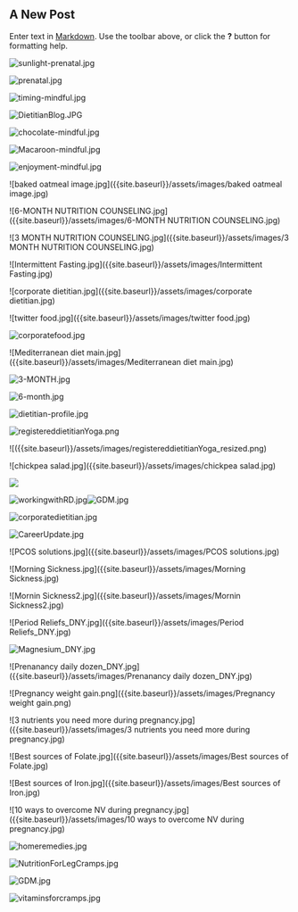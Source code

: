## A New Post

Enter text in [Markdown](http://daringfireball.net/projects/markdown/). Use the toolbar above, or click the **?** button for formatting help.

![sunlight-prenatal.jpg]({{site.baseurl}}/assets/images/sunlight-prenatal.jpg)

![prenatal.jpg]({{site.baseurl}}/assets/images/prenatal.jpg)

![timing-mindful.jpg]({{site.baseurl}}/assets/images/timing-mindful.jpg)

![DietitianBlog.JPG]({{site.baseurl}}/assets/images/DietitianBlog.JPG)

![chocolate-mindful.jpg]({{site.baseurl}}/assets/images/chocolate-mindful.jpg)

![Macaroon-mindful.jpg]({{site.baseurl}}/assets/images/Macaroon-mindful.jpg)

![enjoyment-mindful.jpg]({{site.baseurl}}/assets/images/enjoyment-mindful.jpg)

![baked oatmeal image.jpg]({{site.baseurl}}/assets/images/baked oatmeal image.jpg)

![6-MONTH NUTRITION COUNSELING.jpg]({{site.baseurl}}/assets/images/6-MONTH NUTRITION COUNSELING.jpg)

![3 MONTH NUTRITION COUNSELING.jpg]({{site.baseurl}}/assets/images/3 MONTH NUTRITION COUNSELING.jpg)

![Intermittent Fasting.jpg]({{site.baseurl}}/assets/images/Intermittent Fasting.jpg)

![corporate dietitian.jpg]({{site.baseurl}}/assets/images/corporate dietitian.jpg)

![twitter food.jpg]({{site.baseurl}}/assets/images/twitter food.jpg)

![corporatefood.jpg]({{site.baseurl}}/assets/images/corporatefood.jpg)

![Mediterranean diet main.jpg]({{site.baseurl}}/assets/images/Mediterranean diet main.jpg)

![3-MONTH.jpg]({{site.baseurl}}/assets/images/3-MONTH.jpg)

![6-month.jpg]({{site.baseurl}}/assets/images/6-month.jpg)

![dietitian-profile.jpg]({{site.baseurl}}/assets/images/dietitian-profile.jpg)

![registereddietitianYoga.png]({{site.baseurl}}/assets/images/registereddietitianYoga.png)

![({{site.baseurl}}/assets/images/registereddietitianYoga_resized.png)

![chickpea salad.jpg]({{site.baseurl}}/assets/images/chickpea salad.jpg)

![]({{site.baseurl}}/assets/images/chickpea%20salad%20prep.jpg)

![workingwithRD.jpg]({{site.baseurl}}/assets/images/workingwithRD.jpg)![GDM.jpg]({{site.baseurl}}/assets/images/GDM.jpg)


![corporatedietitian.jpg]({{site.baseurl}}/assets/images/corporatedietitian.jpg)

![CareerUpdate.jpg]({{site.baseurl}}/assets/images/CareerUpdate.jpg)

![PCOS solutions.jpg]({{site.baseurl}}/assets/images/PCOS solutions.jpg)

![Morning Sickness.jpg]({{site.baseurl}}/assets/images/Morning Sickness.jpg)

![Mornin Sickness2.jpg]({{site.baseurl}}/assets/images/Mornin Sickness2.jpg)

![Period Reliefs_DNY.jpg]({{site.baseurl}}/assets/images/Period Reliefs_DNY.jpg)

![Magnesium_DNY.jpg]({{site.baseurl}}/assets/images/Magnesium_DNY.jpg)

![Prenanancy daily dozen_DNY.jpg]({{site.baseurl}}/assets/images/Prenanancy daily dozen_DNY.jpg)

![Pregnancy weight gain.png]({{site.baseurl}}/assets/images/Pregnancy weight gain.png)

![3 nutrients you need more during pregnancy.jpg]({{site.baseurl}}/assets/images/3 nutrients you need more during pregnancy.jpg)

![Best sources of Folate.jpg]({{site.baseurl}}/assets/images/Best sources of Folate.jpg)

![Best sources of Iron.jpg]({{site.baseurl}}/assets/images/Best sources of Iron.jpg)

![10 ways to overcome NV during pregnancy.jpg]({{site.baseurl}}/assets/images/10 ways to overcome NV during pregnancy.jpg)

![homeremedies.jpg]({{site.baseurl}}/assets/images/nutriton%20mineral%20table%20for%20leg%20cramps.jpg)

![NutritionForLegCramps.jpg]({{site.baseurl}}/assets/images/NutritionForLegCramps.jpg)

![GDM.jpg]({{site.baseurl}}/assets/images/GDM.jpg)

![vitaminsforcramps.jpg]({{site.baseurl}}/assets/images/vitaminsforcramps.jpg)




